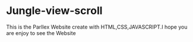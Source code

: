 # Jungle-view-scroll
This is the Parllex Website create with HTML,CSS,JAVASCRIPT.I hope you are enjoy to see the Website
